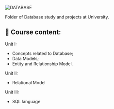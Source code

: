 ![DATABASE](https://user-images.githubusercontent.com/36522521/165213229-85740b51-2a8a-4d0f-b2c6-5abbc8306b8b.gif)

Folder of Database study and projects at University.

## :paperclip:  Course content:

Unit I:
- Concepts related to Database;
- Data Models;
- Entity and Relationship Model.

Unit II:
- Relational Model

Unit III:
- SQL language

